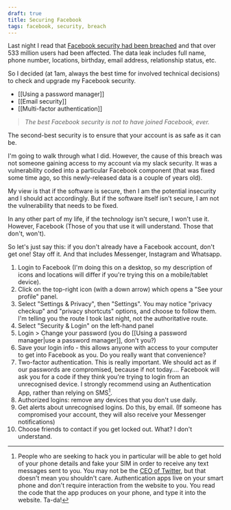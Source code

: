 ```yaml
---
draft: true
title: Securing Facebook
tags: facebook, security, breach
---
```


Last night I read that [Facebook security had been breached](https://www.howtogeek.com/722194/everything-you-need-to-know-about-the-facebook-data-breach/) and that over 533 million users had been affected. The data leak includes full name, phone number, locations, birthday, email address, relationship status, etc.



So I decided (at 1am, always the best time for involved technical decisions) to check and upgrade my Facebook security.

- [[Using a password manager]]
- [[Email security]]
- [[Multi-factor authentication]]




 > *The best Facebook security is not to have joined Facebook, ever.*



The second-best security is to ensure that your account is as safe as it can be.



I'm going to walk through what I did. However, the cause of this breach was not someone gaining access to my account via my slack security. It was a vulnerability coded into a particular Facebook component (that was fixed some time ago, so this newly-released data is a couple of years old).

My view is that if the software is secure, then I am the potential insecurity and I should act accordingly. But if the software itself isn't secure, I am not the vulnerability that needs to be fixed.

In any other part of my life, if the technology isn't secure, I won't use it. However, Facebook (Those of you that use it will understand. Those that don't, won't).

So let's just say this: if you don't already have a Facebook account, don't get one! Stay off it. And that includes Messenger, Instagram and Whatsapp.






1. Login to Facebook (I'm doing this on a desktop, so my description of icons and locations will differ if you're trying this on a mobile/tablet device).
2. Click on the top-right icon (with a down arrow) which opens a "See your profile" panel.
3. Select "Settings & Privacy", then "Settings". You may notice "privacy checkup" and "privacy shortcuts" options, and choose to follow them. I'm telling you the route I took last night, not the authoritative route.
4. Select "Security & Login" on the left-hand panel
5. Login > Change your password (you do [[Using a password manager|use a password manager]], don't you?)
6. Save your login info - this allows anyone with access to your computer to get into Facebook as you. Do you really want that convenience?
7. Two-factor authentication. This is really important. We should act as if our passwords are compromised, because if not today…. Facebook will ask you for a code if they think you're trying to login from an unrecognised device. I strongly recommend using an Authentication App, rather than relying on SMS[^fn-no2fasms].
8. Authorized logins: remove any devices that you don't use daily.
9. Get alerts about unrecognised logins. Do this, by email. (If someone has compromised your account, they will also receive your Messenger notifications)
10. Choose friends to contact if you get locked out. What? I don't understand.







[^fn-no2fasms]:People who are seeking to hack you in particular will be able to get hold of your phone details and fake your SIM in order to receive any text messages sent to you. You may not be the [CEO of Twitter](https://www.bbc.co.uk/news/technology-49532244), but that doesn't mean you shouldn't care. Authentication apps live on your smart phone and don't require interaction from the website to you. You read the code that the app produces on your phone, and type it into the website. Ta-da!






